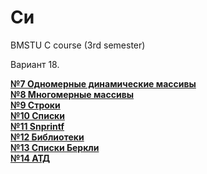 # Си
BMSTU C course (3rd semester)  
  
  
Вариант 18.

[**№7  Одномерные динамические массивы**](https://github.com/Winterpuma/bmstu_C/tree/master/3_sem/lab_07)  
[**№8  Многомерные массивы**](https://github.com/Winterpuma/bmstu_C/tree/master/3_sem/lab_08)  
[**№9  Строки**](https://github.com/Winterpuma/bmstu_C/tree/master/3_sem/lab_09)  
[**№10 Списки**](https://github.com/Winterpuma/bmstu_C/tree/master/3_sem/lab_10)  
[**№11 Snprintf**](https://github.com/Winterpuma/bmstu_C/tree/master/3_sem/lab_11)  
[**№12 Библиотеки**](https://github.com/Winterpuma/bmstu_C/tree/master/3_sem/lab_12)  
[**№13 Списки Беркли**](https://github.com/Winterpuma/bmstu_C/tree/master/3_sem/lab_13)  
[**№14 АТД**](https://github.com/Winterpuma/bmstu_C/tree/master/3_sem/lab_14)  
